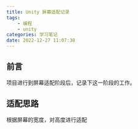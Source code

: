 ```yaml
---
title: Unity 屏幕适配记录
tags: 
    - 编程
    - unity
categories: 学习笔记
date: 2022-12-27 11:07:38
---
```

## 前言
项目进行到屏幕适配阶段后，记录下这一阶段的工作。

## 适配思路
根据屏幕的宽度，对高度进行适配